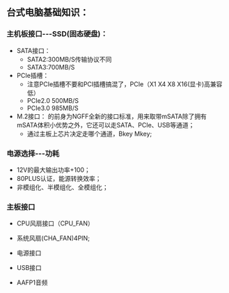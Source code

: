 ## 台式电脑基础知识：
### 主机板接口---SSD(固态硬盘)：  
  - SATA接口：  
    - SATA2:300MB/S传输协议不同  
    - SATA3:700MB/S  
  - PCIe插槽： 
    - 注意PCIe插槽不要和PCI插槽搞混了，PCIe（X1 X4 X8 X16(显卡)高兼容低）  
    - PCIe2.0  500MB/S   
    - PCIe3.0  985MB/S  
  - M.2接口： 的前身为NGFF全新的接口标准，用来取带mSATA除了拥有mSATA体积小优势之外，它还可以走SATA、PCIe、USB等通道；
    - 通过主板上芯片决定走哪个通道，Bkey Mkey;
    
### 电源选择---功耗  
  - 12V的最大输出功率+100；  
  - 80PLUS认证，能源转换效率；  
  - 非模组化、半模组化、全模组化；  
### 主板接口  
  - CPU风扇接口（CPU_FAN）  
  - 系统风扇(CHA_FAN)4PIN;  
  
  - 电源接口
  - USB接口
  - AAFP1音频
